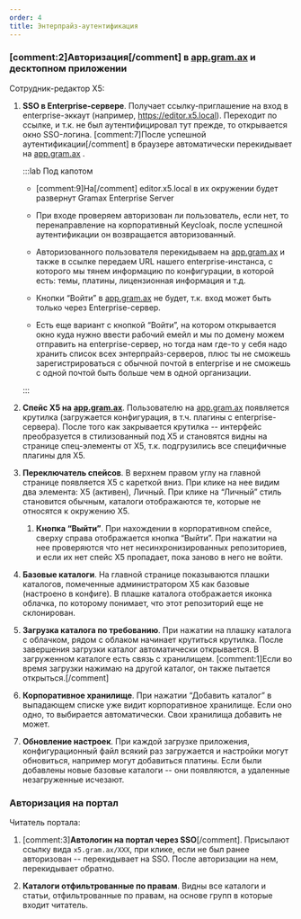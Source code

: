 ```yaml
---
order: 4
title: Энтерпрайз-аутентификация
---
```


### [comment:2]Авторизация[/comment] в [app.gram.ax](http://app.gram.ax) и десктопном приложении

Сотрудник-редактор Х5:

1. **SSO в Enterprise-сервере**. Получает ссылку-приглашение на вход в enterprise-эккаут (например, <https://editor.x5.local>). Переходит по ссылке, и т.к. не был аутентифицировал тут прежде, то открывается окно SSO-логина. [comment:7]После успешной аутентификации[/comment] в браузере автоматически перекидывает на [app.gram.ax](http://app.gram.ax) .

   :::lab Под капотом

   -  [comment:9]На[/comment] editor.x5.local в их окружении будет развернут Gramax Enterprise Server

   -  При входе проверяем авторизован ли пользователь, если нет, то перенаправление на корпоративный Keycloak, после успешной аутентификации он возвращается авторизованный.

   -  Авторизованного пользователя перекидываем на [app.gram.ax](http://app.gram.ax) и также в ссылке передаем URL нашего enterprise-инстанса, с которого мы тянем информацию по конфигурации, в которой есть: темы, платины, лицензионная информация и т.д.

   -  Кнопки “Войти” в [app.gram.ax](http://app.gram.ax) не будет, т.к. вход может быть только через Enterprise-сервер.

   -  Есть еще вариант с кнопкой “Войти”, на котором открывается окно куда нужно ввести рабочий емейл и мы по домену можем отправить на enterprise-сервер, но тогда нам где-то у себя надо хранить список всех энтерпрайз-серверов, плюс ты не сможешь зарегистрироваться с обычной почтой в enterprise и не сможешь с одной почтой быть больше чем в одной организации.

   :::

2. **Спейс X5 на** [**app.gram.ax**](http://app.gram.ax). Пользователю на [app.gram.ax](http://app.gram.ax) появляется крутилка (загружается конфигурация, в т.ч. плагины с enterprise-сервера). После того как закрывается крутилка -- интерфейс преобразуется в стилизованный под X5 и становятся видны на странице спец-элементы от X5, т.к. подгрузились все специфичные плагины для X5.

3. **Переключатель спейсов**. В верхнем правом углу на главной странице появляется X5 с кареткой вниз. При клике на нее видим два элемента: X5 (активен), Личный. При клике на “Личный” стиль становится обычным, каталоги отображаются те, которые не относятся к окружению X5.

   1. **Кнопка “Выйти”**. При нахождении в корпоративном спейсе, сверху справа отображается кнопка “Выйти”. При нажатии на нее проверяются что нет несинхронизированных репозиториев, и если их нет спейс X5 пропадает, пока заново в него не войти.

4. **Базовые каталоги**. На главной странице показываются плашки каталогов, помеченные администратором Х5 как базовые (настроено в конфиге). В плашке каталога отображается иконка облачка, по которому понимает, что этот репозиторий еще не склонирован.

5. **Загрузка каталога по требованию**. При нажатии на плашку каталога с облачком, рядом с облаком начинает крутиться крутилка. После завершения загрузки каталог автоматически открывается. В загруженном каталоге есть связь с хранилищем. [comment:1]Если во время загрузки нажимаю на другой каталог, он также пытается открыться.[/comment]

6. **Корпоративное хранилище**. При нажатии “Добавить каталог” в выпадающем списке уже видит корпоративное хранилище. Если оно одно, то выбирается автоматически. Свои хранилища добавить не может.

7. **Обновление настроек**. При каждой загрузке приложения, конфигурационный файл всякий раз загружается и настройки могут обновиться, например могут добавиться платины. Если были добавлены новые базовые каталоги -- они появляются, а удаленные незагруженные исчезают.

### Авторизация на портал

Читатель портала:

1. [comment:3]**Автологин на портал через SSO**[/comment]. Присылают ссылку вида `x5.gram.ax/XXX`, при клике, если не был ранее авторизован -- перекидывает на SSO. После авторизации на нем, перекидывает обратно.

2. **Каталоги отфильтрованные по правам**. Видны все каталоги и статьи, отфильтрованные по правам, на основе групп в которые входит читатель.

### 